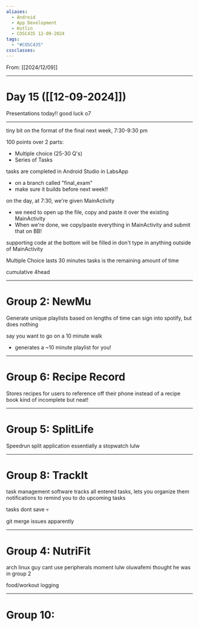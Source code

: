 ```yaml
---
aliases:
  - Android
  - App Development
  - Kotlin
  - COSC435 12-09-2024
tags:
  - "#COSC435"
cssclasses:
---
```

From: [[2024/12/09]]

-------
# Day 15 ([[12-09-2024]])

Presentations today!! good luck o7

-----

tiny bit on the format of the final
next week, 7:30-9:30 pm

100 points over 2 parts:
- Multiple choice (25-30 Q's)
- Series of Tasks

tasks are completed in Android Studio in LabsApp
- on a branch called "final_exam"
- make sure it builds before next week!!

on the day, at 7:30, we're given MainActivity
- we need to open up the file, copy and paste it over the existing MainActivity
- When we're done, we copy/paste everything in MainActivity and submit that on BB!

supporting code at the bottom will be filled in
don't type in anything outside of MainActivity

Multiple Choice lasts 30 minutes
tasks is the remaining amount of time

cumulative 4head

----

# Group 2: NewMu

Generate unique playlists based on lengths of time
can sign into spotify, but does nothing

say you want to go on a 10 minute walk
- generates a ~10 minute playlist for you!

------

# Group 6: Recipe Record

Stores recipes for users to reference off their phone instead of a recipe book
	kind of incomplete but neat!

----------

# Group 5: SplitLife

Speedrun split application
essentially a stopwatch lulw


------

# Group 8: TrackIt

task management software
tracks all entered tasks, lets you organize them
notifications to remind you to do upcoming tasks

tasks dont save :skull:

git merge issues apparently

----

# Group 4: NutriFit

arch linux guy cant use peripherals moment lulw
oluwafemi thought he was in group 2

food/workout logging

---------

# Group 10: